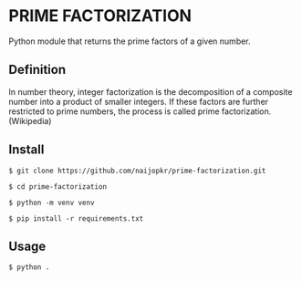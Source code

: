 # PRIME FACTORIZATION

Python module that returns the prime factors of a given number.

## Definition

In number theory, integer factorization is the decomposition of a composite number into a product of smaller integers. If these factors are further restricted to prime numbers, the process is called prime factorization. (Wikipedia)

## Install

```
$ git clone https://github.com/naijopkr/prime-factorization.git

$ cd prime-factorization

$ python -m venv venv

$ pip install -r requirements.txt
```

## Usage
```
$ python .
```
